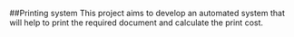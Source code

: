 ##Printing system 
This project aims to develop an automated system that will help to print the required document and calculate the print cost.
